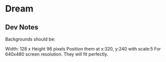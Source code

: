 # Dream


## Dev Notes
Backgrounds should be:

Width: 128 x Height 96 pixels
Position them at x:320, y:240 with scale:5
For 640x480 screen resolution.  They will fit perfectly.
